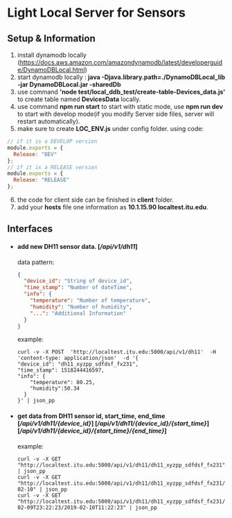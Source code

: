 # Light Local Server for Sensors

## Setup & Information

1. install dynamodb locally (https://docs.aws.amazon.com/amazondynamodb/latest/developerguide/DynamoDBLocal.html)
2. start dynamodb locally : **java -Djava.library.path=./DynamoDBLocal_lib -jar DynamoDBLocal.jar -sharedDb**
3. use command **'node test/local_ddb_test/create-table-Devices_data.js'** to create table named **DevicesData** locally.
4. use command **npm run start** to start with static mode, use **npm run dev** to start with develop mode(if you modify Server side files, server will restart automatically).
5. make sure to create **LOC_ENV.js** under config folder. using code:

  ```javascript
  // if it is a DEVELOP version
  module.exports = {
    Release: "DEV"
  };
  // if it is a RELEASE version
  module.exports = {
    Release: "RELEASE"
  };
  ```

6. the code for client side can be finished in **client** folder.
7. add your **hosts** file one information as **10.1.15.90 localtest.itu.edu**.

## Interfaces

* #### add new DH11 sensor data. [_/api/v1/dh11_]

  data pattern:

  ```json
  {
    "device_id": "String of device_id",
    "time_stamp": "Number of dateTime",
    "info": {
      "temperature": "Number of temperature",
      "humidity": "Number of humidity",
      "...": "Additional Information"
    }
  }
  ```

  example:

  ```
  curl -v -X POST  'http://localtest.itu.edu:5000/api/v1/dh11'  -H 'content-type: application/json'  -d '{
  "device_id": "dh11_xyzpp_sdfdsf_fx231",
  "time_stamp": 1518244416597,
  "info": {
      "temperature": 80.25,
      "humidity":50.34
    }
  }' | json_pp
  ```

* #### get data from DH11 sensor id, start_time, end_time [_/api/v1/dh11/{device_id}_] [_/api/v1/dh11/{device_id}/{start_time}_] [_/api/v1/dh11/{device_id}/{start_time}/{end_time}_]

  example:

  ```
  curl -v -X GET "http://localtest.itu.edu:5000/api/v1/dh11/dh11_xyzpp_sdfdsf_fx231" | json_pp
  curl -v -X GET "http://localtest.itu.edu:5000/api/v1/dh11/dh11_xyzpp_sdfdsf_fx231/2018-02-10" | json_pp
  curl -v -X GET "http://localtest.itu.edu:5000/api/v1/dh11/dh11_xyzpp_sdfdsf_fx231/2018-02-09T23:22:23/2019-02-10T11:22:23" | json_pp
  ```
